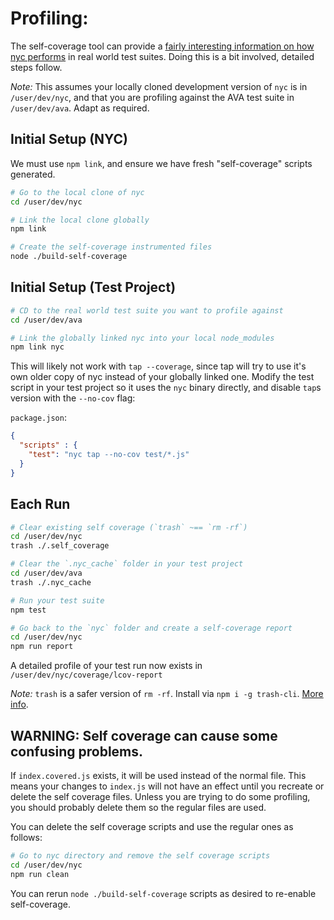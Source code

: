 # Profiling:

The self-coverage tool can provide a [fairly interesting information on how nyc performs](https://github.com/bcoe/nyc/pull/101#issuecomment-165337057) in real world test suites. Doing this is a bit involved, detailed steps follow.

*Note:* This assumes your locally cloned development version of `nyc` is in `/user/dev/nyc`, and that you are profiling against the AVA test suite in `/user/dev/ava`. Adapt as required.

## Initial Setup (NYC)

We must use `npm link`, and ensure we have fresh "self-coverage" scripts generated.

```sh
# Go to the local clone of nyc
cd /user/dev/nyc

# Link the local clone globally
npm link

# Create the self-coverage instrumented files
node ./build-self-coverage
```

## Initial Setup (Test Project)

```sh
# CD to the real world test suite you want to profile against
cd /user/dev/ava

# Link the globally linked nyc into your local node_modules
npm link nyc
```

This will likely not work with `tap --coverage`, since tap will try to use it's own older copy of nyc instead of your globally linked one. Modify the test script in your test project so it uses the `nyc` binary directly, and disable `tap`s version with the `--no-cov` flag:

`package.json`:

```json
{
  "scripts" : {
    "test": "nyc tap --no-cov test/*.js"
  }
}
```

## Each Run

```sh
# Clear existing self coverage (`trash` ~== `rm -rf`)
cd /user/dev/nyc
trash ./.self_coverage

# Clear the `.nyc_cache` folder in your test project
cd /user/dev/ava
trash ./.nyc_cache

# Run your test suite
npm test

# Go back to the `nyc` folder and create a self-coverage report
cd /user/dev/nyc
npm run report
```

A detailed profile of your test run now exists in `/user/dev/nyc/coverage/lcov-report`

*Note:* `trash` is a safer version of `rm -rf`. Install via `npm i -g trash-cli`. [More info](https://github.com/sindresorhus/guides/blob/master/how-not-to-rm-yourself.md).

## WARNING: Self coverage can cause some confusing problems.

If `index.covered.js` exists, it will be used instead of the normal file. This means your changes to `index.js` will not have an effect until you recreate or delete the self coverage files. Unless you are trying to do some profiling, you should probably delete them so the regular files are used.

You can delete the self coverage scripts and use the regular ones as follows:

```sh
# Go to nyc directory and remove the self coverage scripts
cd /user/dev/nyc
npm run clean
```

You can rerun `node ./build-self-coverage` scripts as desired to re-enable self-coverage.
